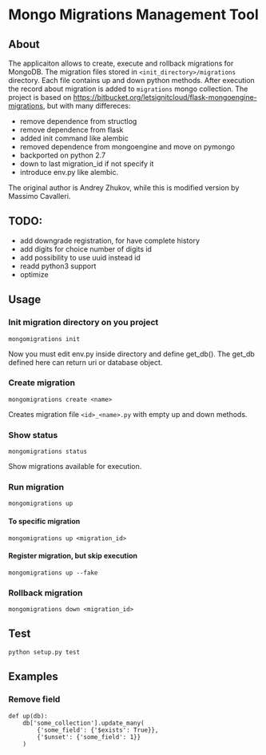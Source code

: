 # Mongo Migrations Management Tool

## About

The applicaiton allows to create, execute and rollback migrations for MongoDB.
The migration files stored in `<init_directory>/migrations` directory.
Each file contains up and down python methods.
After execution the record about migration is added to `migrations` mongo collection.
The project is based on https://bitbucket.org/letsignitcloud/flask-mongoengine-migrations, but with many differeces:

* remove dependence from structlog
* remove dependence from flask
* added init command like alembic
* removed dependence from mongoengine and move on pymongo
* backported on python 2.7
* down to last migration_id if not specify it
* introduce env.py like alembic. 

The original author is Andrey Zhukov, while this is modified version by Massimo Cavalleri.
## TODO:
* add downgrade registration, for have complete history
* add digits for choice number of digits id
* add possibility to use uuid instead id
* readd python3 support
* optimize

## Usage
### Init migration directory on you project
    mongomigrations init
Now you must edit env.py inside directory and define get_db().
The get_db defined here can return uri or database object.

### Create migration
    mongomigrations create <name>
Creates migration file `<id>_<name>.py` with empty up and down methods.

### Show status
    mongomigrations status
Show migrations available for execution.

### Run migration
    mongomigrations up
    
#### To specific migration
    mongomigrations up <migration_id>

#### Register migration, but skip execution
    mongomigrations up --fake

### Rollback migration
    mongomigrations down <migration_id>

## Test
    python setup.py test

## Examples

### Remove field

```
def up(db):
    db['some_collection'].update_many(
        {'some_field': {'$exists': True}},
        {'$unset': {'some_field': 1}}
    )
```
